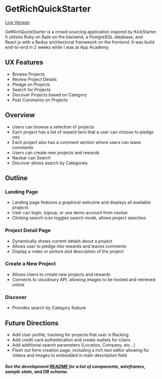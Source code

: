 # GetRichQuickStarter

[Live Version](https://getrichquickstarter.herokuapp.com/#/)

GetRichQuickStarter is a crowd sourcing application inspired by KickStarter. It utilizes Ruby on Rails on the backend, a PostgreSQL database, and React.js with a Redux architectural framework on the frontend. It was build end-to-end in 2 weeks while I was at App Academy.

## UX Features
  * Browse Projects
  * Review Project Details
  * Pledge on Projects
  * Search for Projects
  * Discover Projects based on Category
  * Post Comments on Projects

## Overview
  * Users can browse a selection of projects
  * Each project has a list of reward tiers that a user can choose to pledge into
  * Each project also has a comment section where users can leave comments
  * Users can create new projects and rewards
  * Navbar can Search
  * Discover allows search by Categories

## Outline

### Landing Page
  * Landing page features a graphical welcome and displays all available projects
  * User can login, signup, or use demo account from navbar.
  * Clicking search icon toggles search mode, allows project searches

### Project Detail Page
  * Dynamically shows current details about a project
  * Allows user to pledge into rewards and leaves comments
  * Display a video or picture and description of the project

### Create a New Project
  * Allows Users to create new projects and rewards
  * Connects to cloudinary API, allowing images to be hosted and retrieved online

### Discover
  * Provides search by Category feature

## Future Directions
  * Add User profile, tracking for projects that user is Backing
  * Add credit card authentication and create wallets for Users
  * Add additional search parameters (Location, Company, etc...)
  * Flesh out form creation page, including a rich text editor allowing for videos and images to embedded in main description field

  ##### See the development [README][readme] for a list of components, wireframes, sample state, and DB schema.
  [readme]: docs/readme.md

